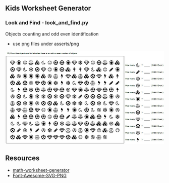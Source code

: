 ## Kids Worksheet Generator

### Look and Find - look_and_find.py
Objects counting and odd even identification
+ use png files under asserts/png

[![](look_and_find/sample.jpg)](look_and_find/sample.pdf)

## Resources
+ [math-worksheet-generator](https://github.com/januschung/math-worksheet-generator)
+ [Font-Awesome-SVG-PNG](https://github.com/Rush/Font-Awesome-SVG-PNG)
